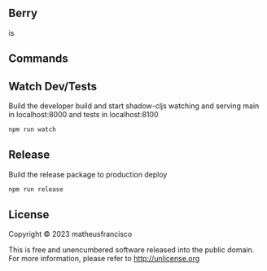 ## Berry
is 

## Commands
## Watch Dev/Tests

Build the developer build and start shadow-cljs watching and serving main 
in localhost:8000 and tests in localhost:8100

```sh
npm run watch
```

## Release
Build the release package to production deploy

```sh
npm run release
```

## License
Copyright © 2023 matheusfrancisco

This is free and unencumbered software released into the public domain. 
For more information, please refer to http://unlicense.org
